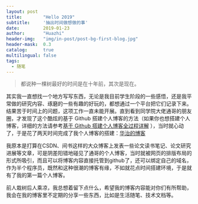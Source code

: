 ```yaml
---
layout: post
title:        "Hello 2019"
subtitle:     '抽出时间做想做的事'
date:         2019-01-23
author:       "Huazhi"
header-img:   "img/in-post/post-bg-first-blog.jpg"
header-mask:  0.3
catalog:      true
multilingual: false
tags:
  - 随笔
---
```


>都说种一棵树最好的时间是在十年前，其次是现在。
>                      

其实我一直想找一个地方写写东西，无论是我目前学生阶段的一些感悟，还是我平常做的研究内容、琢磨的一些有趣的好玩的，都想通过一个平台把它们记录下来。结果苦于时间上的问题，这项工作一直未能开展。直到看到同学院大佬通哥的朋友圈，才发现了这个酷炫的基于 Github 搭建个人博客的方法（如果你也想搭建个人博客，详细的方法请参考[基于 Github 搭建个人博客全过程详解](http://iliutong.cn/2018/02/21/build-blog-with-github/) ），当时就心动了，于是花了两天时间完成了我个人博客的搭建：[华治的博客](http://zhaohuazhi.cn/)

我原本是打算在CSDN、间书这样的大众博客上发表一些论文读书笔记、论文研究进展等文章，可是阴差阳错地碰见了通哥的个人博客，当时就被网页的排版布局的形式所吸引，而且可以将博客内容直接托管到github了，还可以绑定自己的域名，作为半个程序员，既然和这种很潮的博客有缘，不如就花点时间搭建环境，于是就有了我的第一篇个人博客。

前人栽树后人乘凉，我总想着留下点什么，希望我的博客内容能对你们有所帮助，我会在我的博客里不定期的分享一些东西，比如是生活随笔、技术文档等。
